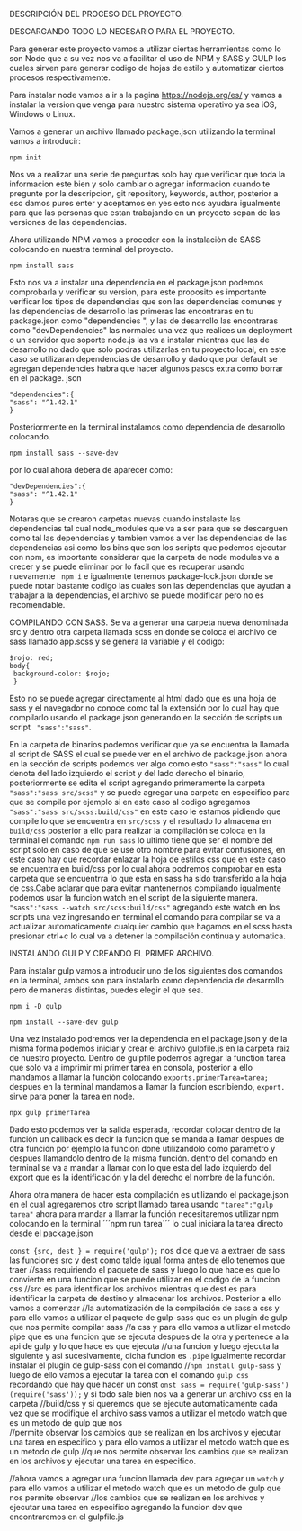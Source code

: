 DESCRIPCIÓN DEL PROCESO DEL PROYECTO.

DESCARGANDO TODO LO NECESARIO PARA EL PROYECTO.

Para generar este proyecto vamos a utilizar ciertas herramientas como lo son Node que a su vez nos va a facilitar el uso de NPM y SASS y GULP los cuales 
sirven para generar codigo de hojas de estilo y automatizar ciertos procesos respectivamente.

Para instalar node vamos a ir a la pagina https://nodejs.org/es/ y vamos a instalar la version que venga para nuestro sistema operativo ya sea iOS, Windows 
o Linux.

Vamos a generar un archivo llamado package.json utilizando la terminal vamos a introducir:
```ssh 
npm init
```
Nos va a realizar una serie de preguntas solo hay que verificar que toda la informacion este bien y solo cambiar o agregar informacion cuando te pregunte 
por la descripcion, git repository, keywords, author, posterior a eso damos puros enter y aceptamos en yes esto nos ayudara igualmente para que las personas
que estan trabajando en un proyecto sepan de las versiones de las dependencias.

Ahora utilizando NPM vamos a proceder con la instalaciòn de SASS colocando en nuestra terminal del proyecto.

```ssh 
npm install sass
```
Esto nos va a instalar una dependencia en el package.json podemos comprobarla y verificar su version, para este proposito es importante verificar los tipos 
de dependencias que son las dependencias comunes y las dependencias de desarrollo las primeras las encontraras en tu package.json como "dependencies ", y las
de desarrollo las encontraras como "devDependencies" las normales una vez que realices un deployment o un servidor que soporte node.js las va a instalar 
mientras que las de desarrollo no dado que solo podras utilizarlas en tu proyecto local, en este caso se utilizaran dependencias de desarrollo y dado que 
por default se agregan dependencies habra que hacer algunos pasos extra como borrar en el package. json 

```ssh
"dependencies":{
"sass": "^1.42.1"
}
```
Posteriormente en la terminal instalamos como dependencia de desarrollo colocando.

```ssh
npm install sass --save-dev
```
por lo cual ahora debera de aparecer como: 

```ssh
"devDependencies":{
"sass": "^1.42.1"
}
```
Notaras que se crearon carpetas nuevas cuando instalaste las dependencias tal cual node_modules que va a ser para que se descarguen como tal las dependencias y tambien vamos a ver las dependencias de las dependencias asi como los bins que son los scripts que podemos ejecutar con npm, es importante considerar que la carpeta de node modules va a crecer y se puede eliminar por lo facil que es recuperar usando nuevamente ``` npm i``` e igualmente tenemos package-lock.json donde se puede notar bastante codigo las cuales son las dependencias que ayudan a trabajar a la dependencias, el archivo se puede modificar pero no es recomendable. 

COMPILANDO CON SASS.
Se va a generar una carpeta nueva denominada src y dentro otra carpeta llamada scss en donde se coloca el archivo de sass llamado app.scss y se genera la variable y el codigo: 
```ssh
$rojo: red;
body{
 background-color: $rojo;
 }
 ```
 Esto no se puede agregar directamente al html dado que es una hoja de sass y el navegador no conoce como tal la extensión por lo cual hay que compilarlo usando el package.json generando en la sección de scripts un script ``` "sass":"sass"```.
 
En la carpeta de binarios podemos verificar que ya se encuentra la llamada al script de SASS el cual se puede ver en el archivo de package.json ahora en la sección de scripts podemos ver algo como esto ```"sass":"sass"``` lo cual denota del lado izquierdo el script y del lado derecho el binario, posteriormente se edita el script agregando primeramente la carpeta ```"sass":"sass src/scss"``` y se puede agregar una carpeta en especifico para que se compile por ejemplo si en este caso al codigo agregamos ```"sass":"sass src/scss:build/css"``` en este caso le estamos pidiendo que compile lo que se encuentra en ```src/scss``` y el resultado lo almacena en ```build/css``` posterior a ello para realizar la compilación se coloca en la terminal el comando ```npm run sass``` lo ultimo tiene que ser el nombre del script solo en caso de que se use otro nombre para evitar confusiones, en este caso hay que recordar enlazar la hoja de estilos css que en este caso se encuentra en build/css por lo cual ahora podremos comprobar en esta carpeta que se encuentrra lo que esta en sass ha sido transferido a la hoja de css.Cabe aclarar que para evitar mantenernos compilando igualmente podemos usar la funcion watch en el script de la siguiente manera. ```"sass":"sass --watch src/scss:build/css"``` agregando este watch en los scripts una vez ingresando en terminal el comando para compilar se va a actualizar automaticamente cualquier cambio que hagamos en el scss hasta presionar ctrl+c lo cual va a detener la compilación continua y automatica.

INSTALANDO GULP Y CREANDO EL PRIMER ARCHIVO.

Para instalar gulp vamos a introducir uno de los siguientes dos comandos en la terminal, ambos son para instalarlo como dependencia de desarrollo pero de maneras distintas, puedes elegir el que sea.
```ssh 
npm i -D gulp 
```

```ssh
npm install --save-dev gulp

```

Una vez instalado podremos ver la dependencia en el package.json y de la misma forma podemos iniciar y crear el archivo gulpfile.js en la carpeta raiz de nuestro proyecto. Dentro de gulpfile podemos agregar la function tarea que solo va a imprimir mi primer tarea en consola, posterior a ello mandamos a llamar la funciòn colocando ```exports.primerTarea=tarea;``` despues en la terminal mandamos a llamar la funcion escribiendo, ```export.``` sirve para poner la tarea en node.
```ssh 
npx gulp primerTarea
```
Dado esto podemos ver la salida esperada, recordar colocar dentro de la función un callback es decir la funcion que se manda a llamar despues de otra función por ejemplo la funcion done utilizandolo como parametro y despues llamandolo dentro de la misma función. dentro del comando en terminal se va a mandar a llamar con lo que esta del lado izquierdo del export que es la identificación y la del derecho el nombre de la función.

Ahora otra manera de hacer esta compilación es utilizando el package.json en el cual agregaremos otro script llamado tarea usando ```"tarea":"gulp tarea"``` ahora para mandar a llamar la función necesitaremos utilizar npm colocando en la terminal ´´´npm run tarea´´´ lo cual iniciara la tarea directo desde el package.json 

```const {src, dest } = require('gulp');``` nos dice que va a extraer de sass las funciones src y dest como talde igual forma antes de ello tenemos que traer
//sass requiriendo el paquete de sass y luego lo que hace es que lo convierte en una funcion que se puede utilizar en el codigo de la funcion css 
//src es para identificar los archivos mientras que dest es para identificar la carpeta de destino y almacenar los archivos. Posterior a ello vamos a comenzar
//la automatización de la compilación de sass a css y para ello vamos a utilizar el paquete de gulp-sass que es un plugin de gulp que nos permite compilar sass
//a css y para ello vamos a utilizar el metodo pipe que es una funcion que se ejecuta despues de la otra y pertenece a la api de gulp y lo que hace es que  ejecuta
//una funcion y luego ejecuta la siguiente y asi sucesivamente, dicha funcion es ```.pipe``` igualmente recordar instalar el plugin de gulp-sass con el comando 
//```npm install gulp-sass``` y luego de ello vamos a ejecutar la tarea con el comando ```gulp css``` recordando que hay que hacer un const ```onst sass = require('gulp-sass')(require('sass'));``` y si todo sale bien nos va a generar un archivo css en la carpeta
//build/css y si queremos que se ejecute automaticamente cada vez que se modifique el archivo sass vamos a utilizar el metodo watch que es un metodo de gulp que nos    
//permite observar los cambios que se realizan en los archivos y ejecutar una tarea en especifico y para ello vamos a utilizar el metodo watch que es un metodo de gulp
//que nos permite observar los cambios que se realizan en los archivos y ejecutar una tarea en especifico.

//ahora vamos a agregar una funcion llamada dev para agregar un ```watch``` y para ello vamos a utilizar el metodo watch que es un metodo de gulp que nos permite observar
//los cambios que se realizan en los archivos y ejecutar una tarea en especifico agregando la funcion dev que encontraremos en el gulpfile.js






























